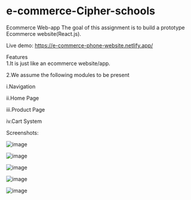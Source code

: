 # e-commerce-Cipher-schools


Ecommerce Web-app
The goal of this assignment is to build a prototype Ecommerce website(React.js).

Live demo: https://e-commerce-phone-website.netlify.app/


Features  
1.It is just like an ecommerce website/app.

2.We assume the following modules to be present

i.Navigation

ii.Home Page

iii.Product Page

iv.Cart System



Screenshots:


![image](https://user-images.githubusercontent.com/87484675/179405932-651df2f1-dfea-43c3-987a-3635f9c866c5.png)


![image](https://user-images.githubusercontent.com/87484675/179405956-b4ab4262-08eb-4f9a-9f14-8f9d77d0cbd1.png)


![image](https://user-images.githubusercontent.com/87484675/179405984-54281744-47cb-47c9-a4ea-eab84d21b973.png)




![image](https://user-images.githubusercontent.com/87484675/179406028-51f9af46-a85d-47d3-b8c2-a32d63c6ba19.png)



![image](https://user-images.githubusercontent.com/87484675/179406044-50673398-ff06-4be0-a1fb-62b189449b2b.png)



